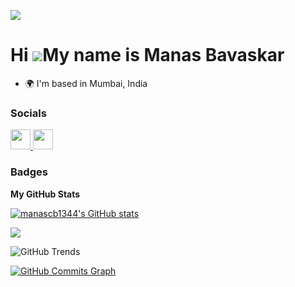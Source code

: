 ![](https://komarev.com/ghpvc/?username=manascb1344)

Hi ![](https://user-images.githubusercontent.com/18350557/176309783-0785949b-9127-417c-8b55-ab5a4333674e.gif)My name is Manas Bavaskar
======================================================================================================================================

* 🌍  I'm based in Mumbai, India

### Socials

<p align="left"><a href="https://www.github.com/manascb1344" target="_blank" rel="noreferrer"> <picture> <source media="(prefers-color-scheme: dark)" srcset="https://raw.githubusercontent.com/danielcranney/readme-generator/main/public/icons/socials/github-dark.svg" /> <source media="(prefers-color-scheme: light)" srcset="https://raw.githubusercontent.com/danielcranney/readme-generator/main/public/icons/socials/github.svg" /> <img src="https://raw.githubusercontent.com/danielcranney/readme-generator/main/public/icons/socials/github.svg" width="32" height="32" /> </picture> </a> <a href="https://www.linkedin.com/in/manas-bavaskar/" target="_blank" rel="noreferrer"> <picture> <source media="(prefers-color-scheme: dark)" srcset="https://raw.githubusercontent.com/danielcranney/readme-generator/main/public/icons/socials/linkedin-dark.svg" /> <source media="(prefers-color-scheme: light)" srcset="https://raw.githubusercontent.com/danielcranney/readme-generator/main/public/icons/socials/linkedin.svg" /> <img src="https://raw.githubusercontent.com/danielcranney/readme-generator/main/public/icons/socials/linkedin.svg" width="32" height="32" /> </picture> </a></p>

### Badges

<b>My GitHub Stats</b>

<a href="http://www.github.com/manascb1344"><img src="https://github-readme-stats.vercel.app/api?username=manascb1344&show_icons=true&hide=&count_private=true&title_color=0891b2&text_color=ffffff&icon_color=0891b2&bg_color=1c1917&hide_border=true&show_icons=true" alt="manascb1344's GitHub stats" /></a>

<a href="http://www.github.com/manascb1344"><img src="https://github-readme-streak-stats.herokuapp.com/?user=manascb1344&stroke=ffffff&background=1c1917&ring=0891b2&fire=0891b2&currStreakNum=ffffff&currStreakLabel=0891b2&sideNums=ffffff&sideLabels=ffffff&dates=ffffff&hide_border=true" /></a>

![GitHub Trends](https://api.githubtrends.io/user/svg/manascb1344/repos?time_range=one_year&include_private=True&group=other&loc_metric=changed&theme=dark)

<a href="http://www.github.com/manascb1344"><img src="https://github-readme-activity-graph.vercel.app/graph?username=manascb1344&theme=github-compact" alt="GitHub Commits Graph" /></a>
